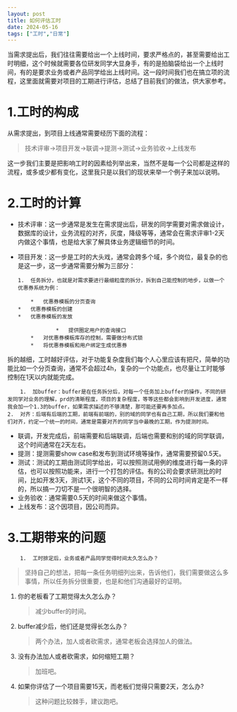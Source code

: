 ```yaml
---
layout: post
title: 如何评估工时
date: 2024-05-16
tags: ["工时","日常"]
---
```


当需求提出后，我们往往需要给出一个上线时间，要求严格点的，甚至需要给出工时明细，这个时候就需要各位研发同学大显身手，有的是拍脑袋给出一个上线时间，有的是要求业务或者产品同学给出上线时间。这一段时间我们也在搞立项的流程，这里面就需要对项目的工期进行评估，总结了目前我们的做法，供大家参考。

# 1.工时的构成

从需求提出，到项目上线通常需要经历下面的流程：
<!--more-->

> 技术评审->项目开发->联调->提测->测试->业务验收->上线发布

这一步我们主要是把影响工时的因素给列举出来，当然不是每一个公司都是这样的流程，或多或少都有变化，这里我只是以我们的现状来举一个例子来加以说明。

# 2.工时的计算

*   技术评审：这一步通常是发生在需求提出后，研发的同学需要对需求做设计，数据库的设计，业务流程的对齐，灰度，降级等等，通常会在需求评审1-2天内做这个事情，也是给大家了解具体业务逻辑细节的时间。
*   项目开发：这一步是工时的大头戏，通常会跨多个域，多个岗位，最复杂的也是这一步，这一步通常需要分解为三部分：

        1.  任务拆分，也就是对需求要进行最细粒度的拆分，拆到自己能控制的地步，以做一个优惠券系统为例：

            *   优惠券模板的分页查询
        *   优惠券模板的创建
        *   优惠券模板的发放

                    *   提供圈定用户的查询接口
            *   对优惠券模板库存的控制，需要做分布式锁
            *   将优惠券模板和用户绑定生成优惠券

拆的越细，工时越好评估，对于功能复杂度我们每个人心里应该有把尺，简单的功能比如一个分页查询，通常不会超过4h，复杂的一个功能点，也尽量让工时能够控制在1天以内就能完成。

        1.  加buffer：buffer是在任务拆分后，对每一个任务加上buffer的操作，不同的研发同学对业务的理解，prd的清晰程度，项目的复杂程度，等等这些都会影响到开发进度，通常我会加一个1.3的buffer，如果需求描述的不够清楚，那可能还要再多加点。
    2.  对齐：后端有后端的工期，前端有前端的，别的域的同学也有自己工期，所以我们要和他们对齐，约定一个统一的时间，通常是需要对齐的同学当中最晚的工期，作为提测时间。

*   联调，开发完成后，前端需要和后端联调，后端也需要和别的域的同学联调，这个时间通常在2天左右。
*   提测：提测需要show case和发布到测试环境等操作，通常需要预留0.5天。
*   测试：测试的工期由测试同学给出，可以按照测试用例的维度进行每一条的评估，也可以按照功能来，进行一个打包的评估。有的公司会要求研测比的时间，比如开发3天，测试1天，这个不同的项目，不同的公司时间肯定是不一样的，所以搞一刀切不是一个很明智的选择。
*   业务验收：通常需要0.5天的时间来做这个事情。
*   上线发布：这个因项目，因公司而异。

# 3.工期带来的问题

        1.  工时排定后，业务或者产品同学觉得时间太久怎么办？
> 坚持自己的想法，把每一条任务明细列出来，告诉他们，我们需要做这么多事情，所以任务拆分很重要，也是和他们沟通最好的证明。

1.  你的老板看了工期觉得太久怎么办？

    > 减少buffer的时间。

2.  buffer减少后，他们还是觉得长怎么办？

    > 两个办法，加人或者砍需求，通常老板会选择加人的做法。

3.  没有办法加人或者砍需求，如何缩短工期？

    > 加班吧。

4.  如果你评估了一个项目需要15天，而老板们觉得只需要2天，怎么办?

    > 这种问题比较棘手，建议跑吧。
